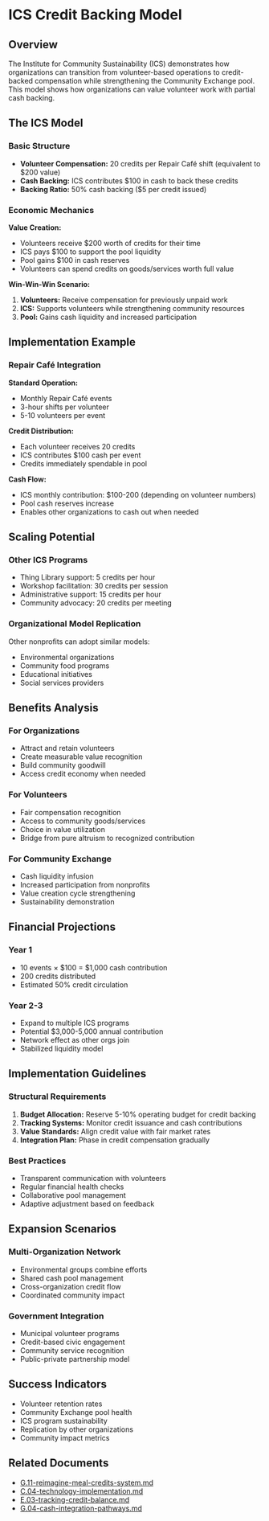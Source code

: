 # ICS Credit Backing Model

## Overview

The Institute for Community Sustainability (ICS) demonstrates how organizations can transition from volunteer-based operations to credit-backed compensation while strengthening the Community Exchange pool. This model shows how organizations can value volunteer work with partial cash backing.

## The ICS Model

### Basic Structure
- **Volunteer Compensation:** 20 credits per Repair Café shift (equivalent to $200 value)
- **Cash Backing:** ICS contributes $100 in cash to back these credits
- **Backing Ratio:** 50% cash backing ($5 per credit issued)

### Economic Mechanics

**Value Creation:**
- Volunteers receive $200 worth of credits for their time
- ICS pays $100 to support the pool liquidity
- Pool gains $100 in cash reserves
- Volunteers can spend credits on goods/services worth full value

**Win-Win-Win Scenario:**
1. **Volunteers:** Receive compensation for previously unpaid work
2. **ICS:** Supports volunteers while strengthening community resources
3. **Pool:** Gains cash liquidity and increased participation

## Implementation Example

### Repair Café Integration
**Standard Operation:**
- Monthly Repair Café events
- 3-hour shifts per volunteer
- 5-10 volunteers per event

**Credit Distribution:**
- Each volunteer receives 20 credits
- ICS contributes $100 cash per event
- Credits immediately spendable in pool

**Cash Flow:**
- ICS monthly contribution: $100-200 (depending on volunteer numbers)
- Pool cash reserves increase
- Enables other organizations to cash out when needed

## Scaling Potential

### Other ICS Programs
- Thing Library support: 5 credits per hour
- Workshop facilitation: 30 credits per session
- Administrative support: 15 credits per hour
- Community advocacy: 20 credits per meeting

### Organizational Model Replication
Other nonprofits can adopt similar models:
- Environmental organizations
- Community food programs
- Educational initiatives
- Social services providers

## Benefits Analysis

### For Organizations
- Attract and retain volunteers
- Create measurable value recognition
- Build community goodwill
- Access credit economy when needed

### For Volunteers
- Fair compensation recognition
- Access to community goods/services
- Choice in value utilization
- Bridge from pure altruism to recognized contribution

### For Community Exchange
- Cash liquidity infusion
- Increased participation from nonprofits
- Value creation cycle strengthening
- Sustainability demonstration

## Financial Projections

### Year 1
- 10 events × $100 = $1,000 cash contribution
- 200 credits distributed
- Estimated 50% credit circulation

### Year 2-3
- Expand to multiple ICS programs
- Potential $3,000-5,000 annual contribution
- Network effect as other orgs join
- Stabilized liquidity model

## Implementation Guidelines

### Structural Requirements
1. **Budget Allocation:** Reserve 5-10% operating budget for credit backing
2. **Tracking Systems:** Monitor credit issuance and cash contributions
3. **Value Standards:** Align credit value with fair market rates
4. **Integration Plan:** Phase in credit compensation gradually

### Best Practices
- Transparent communication with volunteers
- Regular financial health checks
- Collaborative pool management
- Adaptive adjustment based on feedback

## Expansion Scenarios

### Multi-Organization Network
- Environmental groups combine efforts
- Shared cash pool management
- Cross-organization credit flow
- Coordinated community impact

### Government Integration
- Municipal volunteer programs
- Credit-based civic engagement
- Community service recognition
- Public-private partnership model

## Success Indicators

- Volunteer retention rates
- Community Exchange pool health
- ICS program sustainability
- Replication by other organizations
- Community impact metrics

## Related Documents

- [G.11-reimagine-meal-credits-system.md](./G.11-reimagine-meal-credits-system.md)
- [C.04-technology-implementation.md](notes/ics/ccc/v0.2/C-Implementation/C.04-technology-implementation.md)
- [E.03-tracking-credit-balance.md](notes/ics/ccc/v0.2/E-Guides/E.03-tracking-credit-balance.md)
- [G.04-cash-integration-pathways.md](./G.04-cash-integration-pathways.md)
